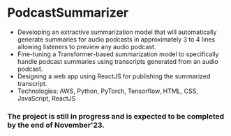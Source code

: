 # PodcastSummarizer

- Developing an extractive summarization model that will automatically generate summaries for audio podcasts in approximately 3 to 4 lines allowing listeners to preview any audio podcast.
- Fine-tuning a Transformer-based summarization model to specifically handle podcast summaries using transcripts generated from an audio podcast. 
- Designing a web app using ReactJS for publishing the summarized transcript.
- Technologies: AWS, Python, PyTorch, Tensorflow, HTML, CSS, JavaScript, ReactJS


### The project is still in progress and is expected to be completed by the end of November'23.
